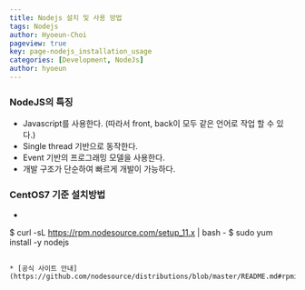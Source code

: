 ```yaml
---
title: Nodejs 설치 및 사용 방법
tags: Nodejs
author: Hyoeun-Choi
pageview: true
key: page-nodejs_installation_usage
categories: [Development, NodeJs]
author: hyoeun
---
```


### NodeJS의 특징
* Javascript를 사용한다. (따라서 front, back이 모두 같은 언어로 작업 할 수 있다.)
* Single thread 기반으로 동작한다.
* Event 기반의 프로그래밍 모델을 사용한다.
* 개발 구조가 단순하여 빠르게 개발이 가능하다.

### CentOS7 기준 설치방법
* ```shell
$ curl -sL https://rpm.nodesource.com/setup_11.x | bash -
$ sudo yum install -y nodejs
```

* [공식 사이트 안내](https://github.com/nodesource/distributions/blob/master/README.md#rpminstall)